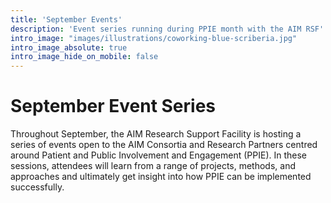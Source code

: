 ```yaml
---
title: 'September Events'
description: 'Event series running during PPIE month with the AIM RSF'
intro_image: "images/illustrations/coworking-blue-scriberia.jpg"
intro_image_absolute: true
intro_image_hide_on_mobile: false
---
```

# September Event Series

Throughout September, the AIM Research Support Facility is hosting a series of events open to
the AIM Consortia and Research Partners centred around Patient and
Public Involvement and Engagement (PPIE). In these sessions, attendees
will learn from a range of projects, methods, and approaches and
ultimately get insight into how PPIE can be implemented successfully.
